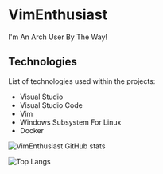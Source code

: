 # VimEnthusiast

I'm An Arch User By The Way!

## Technologies

List of technologies used within the projects:
* Visual Studio
* Visual Studio Code
* Vim
* Windows Subsystem For Linux
* Docker

![VimEnthusiast GitHub stats](https://github-readme-stats.vercel.app/api?username=vimenthusiast&show_icons=true&theme=dark)

![Top Langs](https://github-readme-stats.vercel.app/api/top-langs/?username=vimenthusiast&show_icons=true&theme=dark)
<!---
CD-ELECTRONICS/CD-ELECTRONICS is a ✨ special ✨ repository because its `README.md` (this file) appears on your GitHub profile.
You can click the Preview link to take a look at your changes.
--->
